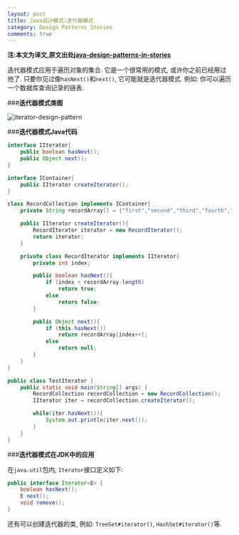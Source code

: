 ```yaml
---
layout: post
title: Java设计模式:迭代器模式
category: Design Patterns Stories
comments: true
---
```


**注:本文为译文,原文出处[java-design-patterns-in-stories](http://www.programcreek.com/java-design-patterns-in-stories/)**

迭代器模式应用于遍历对象的集合. 它是一个很常用的模式, 或许你之前已经用过他了. 只要你见过像`hasNext()`和`next()`, 它可能就是迭代器模式. 例如: 你可以遍历一个数据库查询记录的链表.



###**迭代器模式类图**

<img src="http://www.programcreek.com/wp-content/uploads/2013/02/iterator-design-pattern.jpg" alt="iterator-design-pattern" class="alignleft size-full wp-image-7883">

###**迭代器模式Java代码**

``` java
interface IIterator{
    public boolean hasNext();
    public Object next();
}

interface IContainer{
    public IIterator createIterator();
}

class RecordCollection implements IContainer{
    private String recordArray[] = {"first","second","third","fourth","fifth"};

    public IIterator createIterator(){
        RecordIterator iterator = new RecordIterator();
        return iterator;
    }

    private class RecordIterator implements IIterator{
        private int index;

        public boolean hasNext(){
            if (index < recordArray.length)
                return true;
            else
                return false;
        }

        public Object next(){
            if (this.hasNext())
                return recordArray[index++];
            else
                return null;
        }
    }
}

public class TestIterator {
    public static void main(String[] args) {
        RecordCollection recordCollection = new RecordCollection();
        IIterator iter = recordCollection.createIterator();

        while(iter.hasNext()){
            System.out.println(iter.next());
        }
    }
}
```

###**迭代器模式在JDK中的应用**

在`java.util`包内, `Iterator`接口定义如下:

``` java
public interface Iterator<E> {
    boolean hasNext();
    E next();
    void remove();
}
```

还有可以创建迭代器的类, 例如: `TreeSet#iterator()`, `HashSet#iterator()`等.
